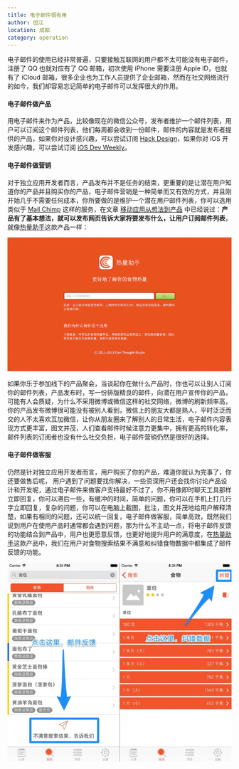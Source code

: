```yaml
---
title: 电子邮件很有用
author: 但江
location: 成都
category: operation
---
```


电子邮件的使用已经非常普遍，只要接触互联网的用户都不太可能没有电子邮件，注册了 QQ 也就对应有了 QQ 邮箱，初次使用 iPhone 需要注册 Apple ID，也就有了 iCloud 邮箱，很多企业也为工作人员提供了企业邮箱，然而在社交网络流行的如今，我们却容易忘记简单的电子邮件可以发挥很大的作用。

#### 电子邮件做产品

用电子邮件来作为产品，比较像现在的微信公众号，发布者维护一个邮件列表，用户可以订阅这个邮件列表，他们每周都会收到一份邮件，邮件的内容就是发布者提供的产品，如果你对设计感兴趣，可以尝试订阅 [Hack Design][1]，如果你对 iOS 开发感兴趣，可以尝试订阅 [iOS Dev Weekly][2]。

#### 电子邮件做营销

对于独立应用开发者而言，产品发布并不是任务的结束，更重要的是让潜在用户知道你的产品并且购买你的产品，电子邮件营销是一种简单而又有效的方式，并且刚开始几乎不需要任何成本，你所要做的是维护一个潜在用户邮件列表，你可以选用类似于 [Mail Chimp][3] 这样的服务，在文章 [移动应用从想法到产品][4] 中已经说过：**产品有了基本想法，就可以发布网页告诉大家将要发布什么，让用户订阅邮件列表**，就像[热量助手][5]这款产品一样：

![Calorie Newsletter](/images/calorie-newsletter.png)

如果你乐于参加线下的产品聚会，当谈起你在做什么产品时，你也可以让别人订阅你的邮件列表，产品发布时，写一份排版精良的邮件，向潜在用户宣传你的产品，可能有人会质疑，为什么不采用微博或微信这样的社交网络，微博的刷新频率高，你的产品发布微博很可能没有被别人看到，微信上的朋友大都是熟人，平时泛泛而交的人不太喜欢互加微信，让你从朋友圈来了解别人的日常生活，电子邮件内容表现方式更丰富，图文并茂，人们查看邮件时候注意力更集中，拥有更高的转化率，邮件列表的订阅者也没有什么社交负担，电子邮件营销仍然是很好的选择。

#### 电子邮件做客服

仍然是针对独立应用开发者而言，用户购买了你的产品，难道你就认为完事了，你还要做售后呢，
用户遇到了问题要找你解决，一些资深用户还会找你讨论产品设计和开发呢，通过电子邮件来做客户支持最好不过了，你不用像即时聊天工具那样立即回复，你可以滞后一些，有缓冲的时间，简单的问题，你可以在手机上打几行字立即回复，复杂的问题，你可以在电脑上截图，批注，图文并茂地给用户解释清楚，如果有相同的问题，还可以统一回复，电子邮件做客服，简单高效，既然我们说到用户在使用产品时通常都会遇到问题，那为什么不主动一点，将电子邮件反馈的功能结合到产品中，用户也更愿意反馈，也更好地提升用户的满意度，在[热量助手][5]这款产品中，我们在用户对食物搜索结果不满意和纠错食物数据中都集成了邮件反馈的功能。

![Calorie Email](/images/calorie-email.jpg)

[1]: https://hackdesign.org
[2]: https://iosdevweekly.com
[3]: http://mailchimp.com
[4]: /business/2015/01/17/mobile-app-from-idea-to-product/
[5]: http://danthought.com/calorie
